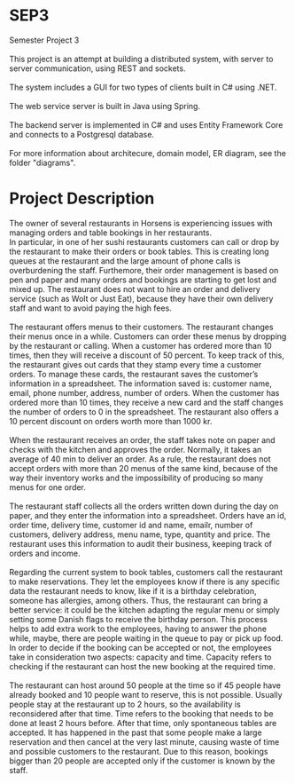 # SEP3
Semester Project 3\
\
This project is an attempt at building a distributed system, with server to server communication, using REST and sockets.\
\
The system includes a GUI for two types of clients built in C# using .NET.\
\
The web service server is built in Java using Spring.\
\
The backend server is implemented in C# and uses Entity Framework Core and connects to a Postgresql database.\
\
For more information about architecure, domain model, ER diagram, see the folder "diagrams".

# Project Description
The owner of several restaurants in Horsens is experiencing issues with managing orders and table bookings in her restaurants.\
In particular, in one of her sushi restaurants customers can call or drop by the restaurant to make their orders or book tables. This is creating long queues at the restaurant and the large amount of phone calls is overburdening the staff. Furthemore, their order management is based on pen and paper and many orders and bookings are starting to get lost and mixed up. The restaurant does not want to hire an order and delivery service (such as Wolt or Just Eat), because they have their own delivery staff
and want to avoid paying the high fees.\
\
The restaurant offers menus to their customers. The restaurant changes their menus once in a while. Customers can order these menus by dropping by the restaurant or calling. When a customer has ordered more than 10 times, then they will receive a discount of 50 percent. To keep track of this, the restaurant gives out cards that they stamp every time a customer orders. To manage these cards, the restaurant saves the customer’s information in a spreadsheet. The information saved is: customer name, email, phone number, address, number of orders. When the customer has ordered more than 10 times, they receive a new card and the staff changes the number of orders to 0 in the spreadsheet. The restaurant also offers a 10 percent discount on orders worth more than 1000 kr.\
\
When the restaurant receives an order, the staff takes note on paper and checks with the kitchen and approves the order. Normally, it takes an average of 40 min to deliver
an order. As a rule, the restaurant does not accept orders with more than 20 menus of the same kind, because of the way their inventory works and the impossibility of
producing so many menus for one order.\
\
The restaurant staff collects all the orders written down during the day on paper, and they enter the information into a spreadsheet. Orders have an id, order time, delivery
time, customer id and name, emailr, number of customers, delivery address, menu name, type, quantity and price. The restaurant uses this information to audit their business, keeping track of orders and income.\
\
Regarding the current system to book tables, customers call the restaurant to make reservations. They let the employees know if there is any specific data the restaurant
needs to know, like if it is a birthday celebration, someone has allergies, among others. Thus, the restaurant can bring a better service: it could be the kitchen adapting the regular menu or simply setting some Danish flags to receive the birthday person. This process helps to add extra work to the employees, having to answer the phone while,
maybe, there are people waiting in the queue to pay or pick up food. In order to decide if the booking can be accepted or not, the employees take in consideration two aspects: capacity and time. Capacity refers to checking if the restaurant can host the new booking at the required time.\
\
The restaurant can host around 50 people at the time so if 45 people have already booked and 10 people want to reserve, this is not possible. Usually people stay at the restaurant up to 2 hours, so the availability is reconsidered after that time. Time refers to the booking that needs to be done at least 2 hours before. After that time, only spontaneous tables are accepted. It has happened in the past that some people make a large reservation and then cancel at the very last minute, causing waste of time and possible customers to the restaurant. Due to this reason, bookings bigger than 20 people are accepted only if the customer is known by the staff.

